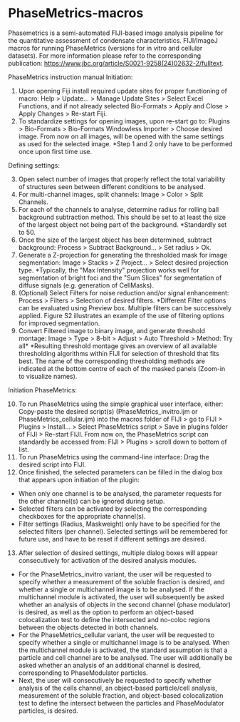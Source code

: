 # PhaseMetrics-macros
Phasemetrics is a semi-automated FIJI-based image analysis pipeline for the quantitative assessment of condensate characteristics. 
FIJI/ImageJ macros for running PhaseMetrics (versions for in vitro and cellular datasets). For more information please refer to the corresponding publication:  https://www.jbc.org/article/S0021-9258(24)02632-2/fulltext. 

PhaseMetrics instruction manual
Initiation:
1.	Upon opening Fiji install required update sites for proper functioning of macro:
	Help > Update… > Manage Update Sites > Select Excel Functions, and if not already selected Bio-Formats > Apply and Close > Apply Changes > Re-start Fiji.
2.	To standardize settings for opening images, upon re-start go to:
	Plugins > Bio-Formats > Bio-Formats Windowless Importer > Choose desired image. From now on all images, will be opened with the same settings as used for the selected image.
*Step 1 and 2 only have to be performed once upon first time use.

Defining settings:

3.	Open select number of images that properly reflect the total variability of structures seen between different conditions to be analysed.
4.	For multi-channel images, split channels:
	Image > Color > Split Channels.
5.	For each of the channels to analyse, determine radius for rolling ball background subtraction method. This should be set to at least the size of the largest object not being part of the background. 
*Standardly set to 50.
6.	Once the size of the largest object has been determined, subtract background:
	Process > Subtract Background... > Set radius > Ok.
7.	Generate a Z-projection for generating the thresholded mask for image segmentation:
	Image > Stacks > Z Project... > Select desired projection type. 
*Typically, the "Max Intensity" projection works well for segmentation of bright foci and the "Sum Slices" for segmentation of diffuse signals (e.g. generation of CellMasks).
8.	(Optional) Select Filters for noise reduction and/or signal enhancement:
	Process > Filters > Selection of desired filters. 
*Different Filter options can be evaluated using Preview box. Multiple filters can be successively applied. Figure S2 illustrates an example of the use of filtering options for improved segmentation.
9.	Convert Filtered image to binary image, and generate threshold montage:
	Image > Type > 8-bit > Adjust > Auto Threshold > Method: Try all*
*Resulting threshold montage gives an overview of all available thresholding algorithms within FIJI for selection of threshold that fits best. The name of the corresponding thresholding methods are indicated at the bottom centre of each of the masked panels (Zoom-in to visualize names).

Initiation PhaseMetrics:

10.	To run PhaseMetrics using the simple graphical user interface, either:
	Copy-paste the desired script(s) (PhaseMetrics_invitro.ijm or PhaseMetrics_cellular.ijm) into the macros folder of FIJI > go to FIJI > Plugins > Install… > Select PhaseMetrics script > Save in plugins folder of FIJI > Re-start FIJI. From now on, the PhaseMetrics script can standardly be accessed from: FIJI > Plugins > scroll down to bottom of list.
11.	To run PhaseMetrics using the command-line interface:
	Drag the desired script into FIJI.
12.	Once finished, the selected parameters can be filled in the dialog box that appears upon initiation of the plugin: 
*	When only one channel is to be analysed, the parameter requests for the other channel(s) can be ignored during setup. 
*	Selected filters can be activated by selecting the corresponding checkboxes for the appropriate channel(s). 
*	Filter settings (Radius, Maskweight) only have to be specified for the selected filters (per channel). Selected settings will be remembered for future use, and have to be reset if different settings are desired.
13.	After selection of desired settings, multiple dialog boxes will appear consecutively for activation of the desired analysis modules. 
*	For the PhaseMetrics_invitro variant, the user will be requested to specify whether a measurement of the soluble fraction is desired, and whether a single or multichannel image is to be analysed. If the multichannel module is activated, the user will subsequently be asked whether an analysis of objects in the second channel (phase modulator) is desired, as well as the option to perform an object-based colocalization test to define the intersected and no-coloc regions between the objects detected in both channels. 
*	For the PhaseMetrics_cellular variant, the user will be requested to specify whether a single or multichannel image is to be analysed. When the multichannel module is activated, the standard assumption is that a particle and cell channel are to be analysed. The user will additionally be asked whether an analysis of an additional channel is desired, corresponding to PhaseModulator particles.
*	Next, the user will consecutively be requested to specify whether analysis of the cells channel, an object-based particle/cell analysis, measurement of the soluble fraction, and object-based colocalization test to define the intersect between the particles and PhaseModulator particles, is desired.
